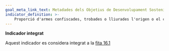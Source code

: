 ```yaml
---
goal_meta_link_text: Metadades dels Objetius de Desenvolupament Sostenible de les Nacions Unides (pdf 894kB)
indicator_definition: >- 
    Proporció d'armes confiscades, trobades o lliurades l'origen o el context de les quals il·lícits han estat determinats o establerts per una autoritat competent, de conformitat amb els instruments internacionals
---
```

**Indicador integrat**

Aquest indicador es considera integrat a la [fita 16.1](/16)
